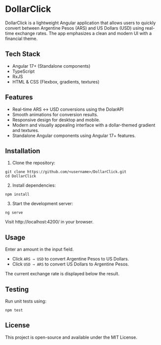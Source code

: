# DollarClick

DollarClick is a lightweight Angular application that allows users to quickly convert between Argentine Pesos (ARS) and US Dollars (USD) using real-time exchange rates. The app emphasizes a clean and modern UI with a financial theme.

## Tech Stack

- Angular 17+ (Standalone components)  
- TypeScript  
- RxJS  
- HTML & CSS (Flexbox, gradients, textures)  

## Features
- Real-time ARS ↔ USD conversions using the DolarAPI  
- Smooth animations for conversion results.  
- Responsive design for desktop and mobile.  
- Modern and visually appealing interface with a dollar-themed gradient and textures.  
- Standalone Angular components using Angular 17+ features.  

## Installation

1. Clone the repository:
```
git clone https://github.com/<username>/DollarClick.git
cd DollarClick
```
2. Install dependencies:
```
npm install
```
3. Start the development server:
```
ng serve
```

Visit http://localhost:4200/ in your browser.

## Usage

Enter an amount in the input field.  

- Click `ARS → USD` to convert Argentine Pesos to US Dollars.  
- Click `USD → ARS` to convert US Dollars to Argentine Pesos.  

The current exchange rate is displayed below the result.  

## Testing

Run unit tests using:
```
npm test
```

## License

This project is open-source and available under the MIT License.